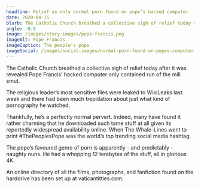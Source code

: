 ```yaml
---
headline: Relief as only normal porn found on pope’s hacked computer
date: 2020-04-15
blurb: The Catholic Church breathed a collective sigh of relief today after it was revealed Pope Francis’ hacked computer only contained run of the mill smut.
angle: -0.8
image: /images/story-images/pope-francis.png
imageAlt: Pope Francis
imageCaption: The people's pope
imageSocial: /images/social-images/normal-porn-found-on-popes-computer.png
---
```


The Catholic Church breathed a collective sigh of relief today after it was revealed Pope Francis’ hacked computer only contained run of the mill smut.

The religious leader’s most sensitive files were leaked to WikiLeaks last week and there had been much trepidation about just what kind of pornography he watched.

Thankfully, he’s a perfectly normal pervert. Indeed, many have found it rather charming that he downloaded such tame stuff at all given its reportedly widespread availability online. When The Whale-Lines went to print #ThePeoplesPope was the world’s top trending social media hashtag.

The pope’s favoured genre of porn is apparently - and predictably - naughty nuns. He had a whopping 12 terabytes of the stuff, all in glorious 4K.

An online directory of all the films, photographs, and fanfiction found on the harddrive has been set up at vaticantitties.com.
